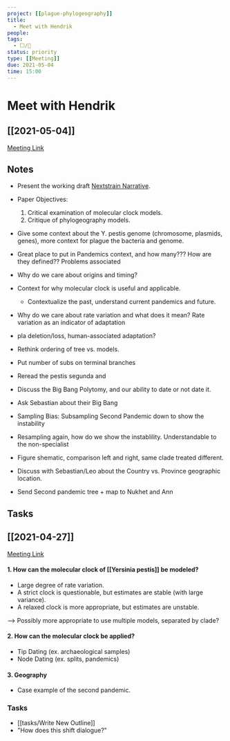 ```yaml
---
project: [[plague-phylogeography]]
title:
  - Meet with Hendrik
people:
tags:
  - ⬜/🧨   
status: priority 
type: [[Meeting]]
due: 2021-05-04
time: 15:00
---
```


# Meet with Hendrik

## [[2021-05-04]]

[Meeting Link](https://us02web.zoom.us/j/81482109517?pwd=ampCZ3BIZzZQdUViWVhnL0lTakhsdz09)

## Notes

- Present the working draft [Nextstrain Narrative](https://nextstrain.org/community/narratives/ktmeaton/plague-phylogeography-projects@main/main).
- Paper Objectives:
	1. Critical examination of molecular clock models.
	2. Critique of phylogeography models.

- Give some context about the Y. pestis genome (chromosome, plasmids, genes), more context for plague the bacteria and genome.
- Great place to put in Pandemics context, and how many??? How are they defined?? Problems associated
- Why do we care about origins and timing?
- Context for why molecular clock is useful and applicable.
	- Contextualize the past, understand current pandemics and future.
- Why do we care about rate variation and what does it mean? Rate variation as an indicator of adaptation
- pla deletion/loss, human-associated adaptation?

- Rethink ordering of tree vs. models.
- Put number of subs on terminal branches
- Reread the pestis segunda and 
- Discuss the Big Bang Polytomy, and our ability to date or not date it.
- Ask Sebastian about their Big Bang

- Sampling Bias: Subsampling Second Pandemic down to show the instability
- Resampling again, how do we show the instablility. Understandable to the non-specialist

- Figure shematic, comparison left and right, same clade treated different.
- Discuss with Sebastian/Leo about the Country vs. Province geographic location.
- Send Second pandemic tree + map to Nukhet and Ann
	
## Tasks

## [[2021-04-27]]

[Meeting Link](https://us02web.zoom.us/j/86270641220?pwd=OWVGQy9DU3RjVFNrY3BwZHZmamthZz09)

#### 1. How can the molecular clock of [[Yersinia pestis]] be modeled?

- Large degree of rate variation.
- A strict clock is questionable, but estimates are stable (with large variance).
- A relaxed clock is more appropriate, but estimates are unstable.
	
--> Possibly more appropriate to use multiple models, separated by clade? 

#### 2. How can the molecular clock be applied?

- Tip Dating  (ex. archaeological samples)
- Node Dating (ex. splits, pandemics)

#### 3. Geography

- Case example of the second pandemic.

### Tasks

- [[tasks/Write New Outline]]
- "How does this shift dialogue?"